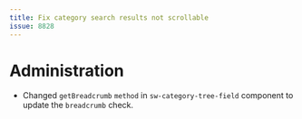 ```yaml
---
title: Fix category search results not scrollable
issue: 8828
---
```

# Administration
* Changed `getBreadcrumb` `method` in `sw-category-tree-field` component to update the `breadcrumb` check.
